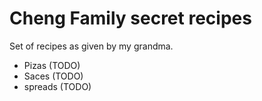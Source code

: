 # Cheng Family secret recipes

Set of recipes as given by my grandma. 

- Pizas (TODO)
- Saces (TODO)
- spreads (TODO)